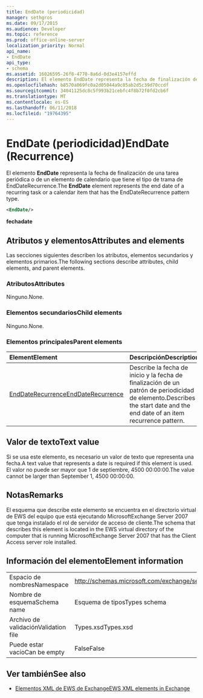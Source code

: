 ```yaml
---
title: EndDate (periodicidad)
manager: sethgros
ms.date: 09/17/2015
ms.audience: Developer
ms.topic: reference
ms.prod: office-online-server
localization_priority: Normal
api_name:
- EndDate
api_type:
- schema
ms.assetid: 16026595-26f8-4770-8a6d-0d3e4157effd
description: El elemento EndDate representa la fecha de finalización de una tarea periódica o de un elemento de calendario que tiene el tipo de trama de EndDateRecurrence.
ms.openlocfilehash: b8570a069fc0a2d05044a9c85ab2d5c39d70ccdf
ms.sourcegitcommit: 34041125dc8c5f993b21cebfc4f8b72f0fd2cb6f
ms.translationtype: MT
ms.contentlocale: es-ES
ms.lasthandoff: 06/11/2018
ms.locfileid: "19764395"
---
```

# <a name="enddate-recurrence"></a><span data-ttu-id="31a31-103">EndDate (periodicidad)</span><span class="sxs-lookup"><span data-stu-id="31a31-103">EndDate (Recurrence)</span></span>

<span data-ttu-id="31a31-104">El elemento **EndDate** representa la fecha de finalización de una tarea periódica o de un elemento de calendario que tiene el tipo de trama de EndDateRecurrence.</span><span class="sxs-lookup"><span data-stu-id="31a31-104">The **EndDate** element represents the end date of a recurring task or a calendar item that has the EndDateRecurrence pattern type.</span></span> 
  
```xml
<EndDate/>
```

 <span data-ttu-id="31a31-105">**fecha**</span><span class="sxs-lookup"><span data-stu-id="31a31-105">**date**</span></span>
## <a name="attributes-and-elements"></a><span data-ttu-id="31a31-106">Atributos y elementos</span><span class="sxs-lookup"><span data-stu-id="31a31-106">Attributes and elements</span></span>

<span data-ttu-id="31a31-107">Las secciones siguientes describen los atributos, elementos secundarios y elementos primarios.</span><span class="sxs-lookup"><span data-stu-id="31a31-107">The following sections describe attributes, child elements, and parent elements.</span></span>
  
### <a name="attributes"></a><span data-ttu-id="31a31-108">Atributos</span><span class="sxs-lookup"><span data-stu-id="31a31-108">Attributes</span></span>

<span data-ttu-id="31a31-109">Ninguno.</span><span class="sxs-lookup"><span data-stu-id="31a31-109">None.</span></span>
  
### <a name="child-elements"></a><span data-ttu-id="31a31-110">Elementos secundarios</span><span class="sxs-lookup"><span data-stu-id="31a31-110">Child elements</span></span>

<span data-ttu-id="31a31-111">Ninguno.</span><span class="sxs-lookup"><span data-stu-id="31a31-111">None.</span></span>
  
### <a name="parent-elements"></a><span data-ttu-id="31a31-112">Elementos principales</span><span class="sxs-lookup"><span data-stu-id="31a31-112">Parent elements</span></span>

|<span data-ttu-id="31a31-113">**Element**</span><span class="sxs-lookup"><span data-stu-id="31a31-113">**Element**</span></span>|<span data-ttu-id="31a31-114">**Descripción**</span><span class="sxs-lookup"><span data-stu-id="31a31-114">**Description**</span></span>|
|:-----|:-----|
|[<span data-ttu-id="31a31-115">EndDateRecurrence</span><span class="sxs-lookup"><span data-stu-id="31a31-115">EndDateRecurrence</span></span>](enddaterecurrence.md) <br/> |<span data-ttu-id="31a31-116">Describe la fecha de inicio y la fecha de finalización de un patrón de periodicidad de elemento.</span><span class="sxs-lookup"><span data-stu-id="31a31-116">Describes the start date and the end date of an item recurrence pattern.</span></span>  <br/> |
   
## <a name="text-value"></a><span data-ttu-id="31a31-117">Valor de texto</span><span class="sxs-lookup"><span data-stu-id="31a31-117">Text value</span></span>

<span data-ttu-id="31a31-118">Si se usa este elemento, es necesario un valor de texto que representa una fecha.</span><span class="sxs-lookup"><span data-stu-id="31a31-118">A text value that represents a date is required if this element is used.</span></span> <span data-ttu-id="31a31-119">El valor no puede ser mayor que 1 de septiembre, 4500 00:00:00.</span><span class="sxs-lookup"><span data-stu-id="31a31-119">The value cannot be larger than September 1, 4500 00:00:00.</span></span>
  
## <a name="remarks"></a><span data-ttu-id="31a31-120">Notas</span><span class="sxs-lookup"><span data-stu-id="31a31-120">Remarks</span></span>

<span data-ttu-id="31a31-121">El esquema que describe este elemento se encuentra en el directorio virtual de EWS del equipo que está ejecutando MicrosoftExchange Server 2007 que tenga instalado el rol de servidor de acceso de cliente.</span><span class="sxs-lookup"><span data-stu-id="31a31-121">The schema that describes this element is located in the EWS virtual directory of the computer that is running MicrosoftExchange Server 2007 that has the Client Access server role installed.</span></span>
  
## <a name="element-information"></a><span data-ttu-id="31a31-122">Información del elemento</span><span class="sxs-lookup"><span data-stu-id="31a31-122">Element information</span></span>

|||
|:-----|:-----|
|<span data-ttu-id="31a31-123">Espacio de nombres</span><span class="sxs-lookup"><span data-stu-id="31a31-123">Namespace</span></span>  <br/> |http://schemas.microsoft.com/exchange/services/2006/types  <br/> |
|<span data-ttu-id="31a31-124">Nombre de esquema</span><span class="sxs-lookup"><span data-stu-id="31a31-124">Schema name</span></span>  <br/> |<span data-ttu-id="31a31-125">Esquema de tipos</span><span class="sxs-lookup"><span data-stu-id="31a31-125">Types schema</span></span>  <br/> |
|<span data-ttu-id="31a31-126">Archivo de validación</span><span class="sxs-lookup"><span data-stu-id="31a31-126">Validation file</span></span>  <br/> |<span data-ttu-id="31a31-127">Types.xsd</span><span class="sxs-lookup"><span data-stu-id="31a31-127">Types.xsd</span></span>  <br/> |
|<span data-ttu-id="31a31-128">Puede estar vacío</span><span class="sxs-lookup"><span data-stu-id="31a31-128">Can be empty</span></span>  <br/> |<span data-ttu-id="31a31-129">False</span><span class="sxs-lookup"><span data-stu-id="31a31-129">False</span></span>  <br/> |
   
## <a name="see-also"></a><span data-ttu-id="31a31-130">Ver también</span><span class="sxs-lookup"><span data-stu-id="31a31-130">See also</span></span>



- [<span data-ttu-id="31a31-131">Elementos XML de EWS de Exchange</span><span class="sxs-lookup"><span data-stu-id="31a31-131">EWS XML elements in Exchange</span></span>](ews-xml-elements-in-exchange.md)

